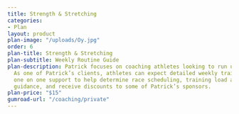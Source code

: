 ```yaml
---
title: Strength & Stretching
categories:
- Plan
layout: product
plan-image: "/uploads/Oy.jpg"
order: 6
plan-title: Strength & Stretching
plan-subtitle: Weekly Routine Guide
plan-description: Patrick focuses on coaching athletes looking to run ultramarathons.
  As one of Patrick’s clients, athletes can expect detailed weekly training prescriptions,
  one on one support to help determine race scheduling, training load and nutrition
  guidance, and receive discounts to some of Patrick’s sponsors.
plan-price: "$15"
gumroad-url: "/coaching/private"
---
```


